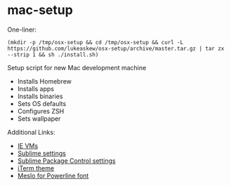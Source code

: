 mac-setup
=========

One-liner:

```
(mkdir -p /tmp/osx-setup && cd /tmp/osx-setup && curl -L https://github.com/lukeaskew/osx-setup/archive/master.tar.gz | tar zx --strip 1 && sh ./install.sh)
```

Setup script for new Mac development machine

- Installs Homebrew
- Installs apps
- Installs binaries
- Sets OS defaults
- Configures ZSH
- Sets wallpaper

Additional Links:

- [IE VMs](https://github.com/xdissent/ievms)
- [Sublime settings](https://gist.github.com/LukeAskew/8042177)
- [Sublime Package Control settings](https://gist.github.com/LukeAskew/86004ccaa09733236f18)
- [iTerm theme](https://gist.github.com/LukeAskew/7791943)
- [Meslo for Powerline font](https://github.com/powerline/fonts/tree/master/Meslo)
